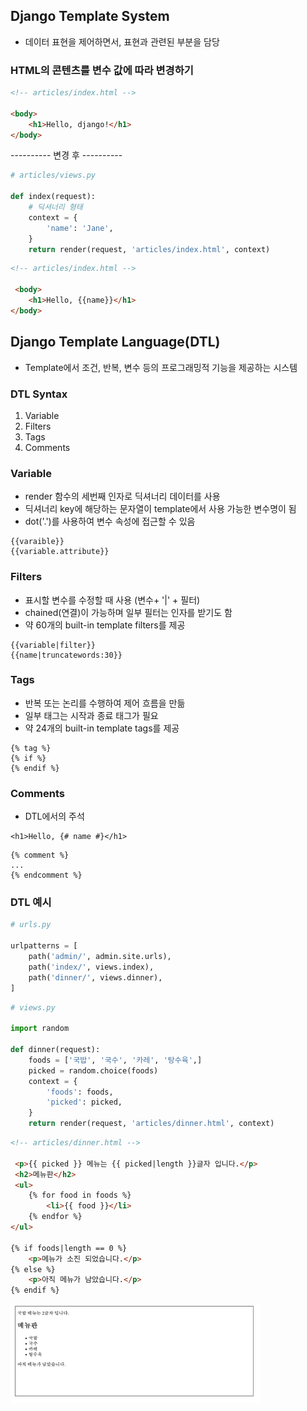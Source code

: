 ## Django Template System
- 데이터 표현을 제어하면서, 표현과 관련된 부분을 담당

### HTML의 콘텐츠를 변수 값에 따라 변경하기
~~~html
<!-- articles/index.html -->

<body>
    <h1>Hello, django!</h1>
</body>
~~~

---------- 변경 후 ----------
~~~python
# articles/views.py

def index(request):
    # 딕셔너리 형태
    context = {
        'name': 'Jane',
    }
    return render(request, 'articles/index.html', context)
~~~

~~~html
<!-- articles/index.html -->

 <body>
    <h1>Hello, {{name}}</h1>
</body>
~~~

## Django Template Language(DTL)
- Template에서 조건, 반복, 변수 등의 프로그래밍적 기능을 제공하는 시스템

### DTL Syntax
1. Variable
2. Filters
3. Tags
4. Comments

### Variable
- render 함수의 세번째 인자로 딕셔너리 데이터를 사용
- 딕셔너리 key에 해당하는 문자열이 template에서 사용 가능한 변수명이 됨
- dot('.')를 사용하여 변수 속성에 접근할 수 있음
~~~
{{varaible}}
{{variable.attribute}}
~~~

### Filters
- 표시할 변수를 수정할 때 사용 (변수+ '|' + 필터)
- chained(연결)이 가능하며 일부 필터는 인자를 받기도 함
- 약 60개의 built-in template filters를 제공
~~~
{{variable|filter}}
{{name|truncatewords:30}}
~~~

### Tags
- 반복 또는 논리를 수행하여 제어 흐름을 만듦
- 일부 태그는 시작과 종료 태그가 필요
- 약 24개의 built-in template tags를 제공
~~~
{% tag %}
{% if %}
{% endif %}
~~~

### Comments
- DTL에서의 주석
~~~
<h1>Hello, {# name #}</h1>
~~~

~~~
{% comment %}
...
{% endcomment %}
~~~

### DTL 예시
~~~python
# urls.py

urlpatterns = [
    path('admin/', admin.site.urls),
    path('index/', views.index),
    path('dinner/', views.dinner),
]
~~~

~~~python
# views.py

import random

def dinner(request):
    foods = ['국밥', '국수', '카레', '탕수육',]
    picked = random.choice(foods)
    context = {
        'foods': foods,
        'picked': picked,
    }
    return render(request, 'articles/dinner.html', context)
~~~

~~~html
<!-- articles/dinner.html -->

 <p>{{ picked }} 메뉴는 {{ picked|length }}글자 입니다.</p>
 <h2>메뉴판</h2>
 <ul>
    {% for food in foods %}
        <li>{{ food }}</li>
    {% endfor %}
</ul>

{% if foods|length == 0 %}
    <p>메뉴가 소진 되었습니다.</p>
{% else %}
    <p>아직 메뉴가 남았습니다.</p>
{% endif %}
~~~

<img src="images/image_1.png" width="400" heigth="300">